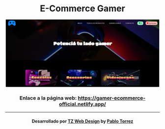 <h1 align="center">E-Commerce Gamer</h1>
<div align="center">
    <img src="assets/img/muestrapage.png" style="width:500px; height: 220px">
</div>
<div align="center">
    <h3>Enlace a la página web: <a href="https://gamer-ecommerce-official.netlify.app/">https://gamer-ecommerce-official.netlify.app/</a></h3>
</div>
<hr>
<div align="center">
    <h4 align="center">Desarrollado por <a href="https://instagram.com/tzwebdesignarg">TZ Web Design</a> by <a href="https://github.com/pblnahu1">Pablo Torrez</a></h4>
</div>
